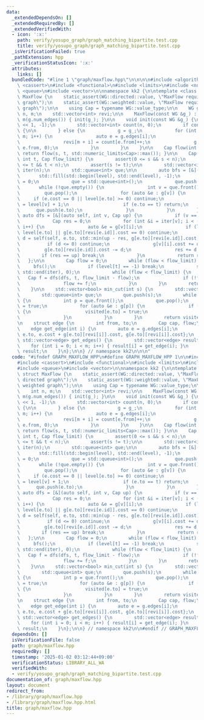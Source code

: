 ```yaml
---
data:
  _extendedDependsOn: []
  _extendedRequiredBy: []
  _extendedVerifiedWith:
  - icon: ':x:'
    path: verify/yosupo_graph/graph_matching_bipartite.test.cpp
    title: verify/yosupo_graph/graph_matching_bipartite.test.cpp
  _isVerificationFailed: true
  _pathExtension: hpp
  _verificationStatusIcon: ':x:'
  attributes:
    links: []
  bundledCode: "#line 1 \"graph/maxflow.hpp\"\n\n\n\n#include <algorithm>\n#include\
    \ <cassert>\n#include <functional>\n#include <limits>\n#include <numeric>\n#include\
    \ <queue>\n#include <vector>\n\nnamespace kk2 {\n\ntemplate <class WG> struct\
    \ MaxFlow {\n    static_assert(WG::directed::value, \"MaxFlow requires directed\
    \ graph\");\n    static_assert(WG::weighted::value, \"MaxFlow requires weighted\
    \ graph\");\n\n    using Cap = typename WG::value_type;\n\n    WG g;\n    int\
    \ n, m;\n    std::vector<int> revi;\n\n    MaxFlow(const WG &g_) : n(g.num_vertices()),\
    \ m(g.num_edges()) { init(g_); }\n\n    void init(const WG &g_) {\n        revi.resize(m\
    \ << 1, -1);\n        std::vector<int> count(n, 0);\n        if constexpr (WG::static_graph::value)\
    \ {\n\n        } else {\n            g = g_;\n            for (int i = 0; i <\
    \ m; i++) {\n                auto e = g.edges[i];\n                revi[i] = (int)g[e.to].size();\n\
    \                revi[m + i] = count[e.from]++;\n                g.add_edge(e.to,\
    \ e.from, 0);\n            }\n        }\n    }\n\n    Cap flow(int s, int t) {\
    \ return flow(s, t, std::numeric_limits<Cap>::max()); }\n\n    Cap flow(int s,\
    \ int t, Cap flow_limit) {\n        assert(0 <= s && s < n);\n        assert(0\
    \ <= t && t < n);\n        assert(s != t);\n\n        std::vector<int> level(n),\
    \ iter(n);\n        std::queue<int> que;\n\n        auto bfs = [&]() {\n     \
    \       std::fill(std::begin(level), std::end(level), -1);\n            level[s]\
    \ = 0;\n            que = std::queue<int>();\n            que.push(s);\n     \
    \       while (!que.empty()) {\n                int v = que.front();\n       \
    \         que.pop();\n                for (auto &e : g[v]) {\n               \
    \     if (e.cost == 0 || level[e.to] >= 0) continue;\n                    level[e.to]\
    \ = level[v] + 1;\n                    if (e.to == t) return;\n              \
    \      que.push(e.to);\n                }\n            }\n        };\n       \
    \ auto dfs = [&](auto self, int v, Cap up) {\n            if (v == s) return up;\n\
    \            Cap res = 0;\n            for (int &i = iter[v]; i < (int)g[v].size();\
    \ i++) {\n                auto &e = g[v][i];\n                if (level[v] <=\
    \ level[e.to] || g[e.to][revi[e.id]].cost == 0) continue;\n                Cap\
    \ d = self(self, e.to, std::min(up - res, g[e.to][revi[e.id]].cost));\n      \
    \          if (d <= 0) continue;\n                g[v][i].cost += d;\n       \
    \         g[e.to][revi[e.id]].cost -= d;\n                res += d;\n        \
    \        if (res == up) break;\n            }\n            return res;\n     \
    \   };\n\n        Cap flow = 0;\n        while (flow < flow_limit) {\n       \
    \     bfs();\n            if (level[t] == -1) break;\n            std::fill(std::begin(iter),\
    \ std::end(iter), 0);\n            while (flow < flow_limit) {\n             \
    \   Cap f = dfs(dfs, t, flow_limit - flow);\n                if (!f) break;\n\
    \                flow += f;\n            }\n        }\n        return flow;\n\
    \    }\n\n    std::vector<bool> min_cut(int s) {\n        std::vector<bool> visited(n);\n\
    \        std::queue<int> que;\n        que.push(s);\n        while (!que.empty())\
    \ {\n            int p = que.front();\n            que.pop();\n            visited[p]\
    \ = true;\n            for (auto &e : g[p]) {\n                if (e.cost && !visited[e.to])\
    \ {\n                    visited[e.to] = true;\n                    que.push(e.to);\n\
    \                }\n            }\n        }\n        return visited;\n    }\n\
    \n    struct edge {\n        int from, to;\n        Cap cap, flow;\n    };\n\n\
    \    edge get_edge(int i) {\n        auto e = g.edges[i];\n        return edge{e.from,\
    \ e.to, e.cost + g[e.to][revi[i]].cost, g[e.to][revi[i]].cost};\n    }\n\n   \
    \ std::vector<edge> get_edges() {\n        std::vector<edge> result(m);\n    \
    \    for (int i = 0; i < m; i++) { result[i] = get_edge(i); }\n        return\
    \ result;\n    }\n};\n\n} // namespace kk2\n\n\n"
  code: "#ifndef GRAPH_MAXFLOW_HPP\n#define GRAPH_MAXFLOW_HPP 1\n\n#include <algorithm>\n\
    #include <cassert>\n#include <functional>\n#include <limits>\n#include <numeric>\n\
    #include <queue>\n#include <vector>\n\nnamespace kk2 {\n\ntemplate <class WG>\
    \ struct MaxFlow {\n    static_assert(WG::directed::value, \"MaxFlow requires\
    \ directed graph\");\n    static_assert(WG::weighted::value, \"MaxFlow requires\
    \ weighted graph\");\n\n    using Cap = typename WG::value_type;\n\n    WG g;\n\
    \    int n, m;\n    std::vector<int> revi;\n\n    MaxFlow(const WG &g_) : n(g.num_vertices()),\
    \ m(g.num_edges()) { init(g_); }\n\n    void init(const WG &g_) {\n        revi.resize(m\
    \ << 1, -1);\n        std::vector<int> count(n, 0);\n        if constexpr (WG::static_graph::value)\
    \ {\n\n        } else {\n            g = g_;\n            for (int i = 0; i <\
    \ m; i++) {\n                auto e = g.edges[i];\n                revi[i] = (int)g[e.to].size();\n\
    \                revi[m + i] = count[e.from]++;\n                g.add_edge(e.to,\
    \ e.from, 0);\n            }\n        }\n    }\n\n    Cap flow(int s, int t) {\
    \ return flow(s, t, std::numeric_limits<Cap>::max()); }\n\n    Cap flow(int s,\
    \ int t, Cap flow_limit) {\n        assert(0 <= s && s < n);\n        assert(0\
    \ <= t && t < n);\n        assert(s != t);\n\n        std::vector<int> level(n),\
    \ iter(n);\n        std::queue<int> que;\n\n        auto bfs = [&]() {\n     \
    \       std::fill(std::begin(level), std::end(level), -1);\n            level[s]\
    \ = 0;\n            que = std::queue<int>();\n            que.push(s);\n     \
    \       while (!que.empty()) {\n                int v = que.front();\n       \
    \         que.pop();\n                for (auto &e : g[v]) {\n               \
    \     if (e.cost == 0 || level[e.to] >= 0) continue;\n                    level[e.to]\
    \ = level[v] + 1;\n                    if (e.to == t) return;\n              \
    \      que.push(e.to);\n                }\n            }\n        };\n       \
    \ auto dfs = [&](auto self, int v, Cap up) {\n            if (v == s) return up;\n\
    \            Cap res = 0;\n            for (int &i = iter[v]; i < (int)g[v].size();\
    \ i++) {\n                auto &e = g[v][i];\n                if (level[v] <=\
    \ level[e.to] || g[e.to][revi[e.id]].cost == 0) continue;\n                Cap\
    \ d = self(self, e.to, std::min(up - res, g[e.to][revi[e.id]].cost));\n      \
    \          if (d <= 0) continue;\n                g[v][i].cost += d;\n       \
    \         g[e.to][revi[e.id]].cost -= d;\n                res += d;\n        \
    \        if (res == up) break;\n            }\n            return res;\n     \
    \   };\n\n        Cap flow = 0;\n        while (flow < flow_limit) {\n       \
    \     bfs();\n            if (level[t] == -1) break;\n            std::fill(std::begin(iter),\
    \ std::end(iter), 0);\n            while (flow < flow_limit) {\n             \
    \   Cap f = dfs(dfs, t, flow_limit - flow);\n                if (!f) break;\n\
    \                flow += f;\n            }\n        }\n        return flow;\n\
    \    }\n\n    std::vector<bool> min_cut(int s) {\n        std::vector<bool> visited(n);\n\
    \        std::queue<int> que;\n        que.push(s);\n        while (!que.empty())\
    \ {\n            int p = que.front();\n            que.pop();\n            visited[p]\
    \ = true;\n            for (auto &e : g[p]) {\n                if (e.cost && !visited[e.to])\
    \ {\n                    visited[e.to] = true;\n                    que.push(e.to);\n\
    \                }\n            }\n        }\n        return visited;\n    }\n\
    \n    struct edge {\n        int from, to;\n        Cap cap, flow;\n    };\n\n\
    \    edge get_edge(int i) {\n        auto e = g.edges[i];\n        return edge{e.from,\
    \ e.to, e.cost + g[e.to][revi[i]].cost, g[e.to][revi[i]].cost};\n    }\n\n   \
    \ std::vector<edge> get_edges() {\n        std::vector<edge> result(m);\n    \
    \    for (int i = 0; i < m; i++) { result[i] = get_edge(i); }\n        return\
    \ result;\n    }\n};\n\n} // namespace kk2\n\n#endif // GRAPH_MAXFLOW_HPP\n"
  dependsOn: []
  isVerificationFile: false
  path: graph/maxflow.hpp
  requiredBy: []
  timestamp: '2025-01-02 03:12:44+09:00'
  verificationStatus: LIBRARY_ALL_WA
  verifiedWith:
  - verify/yosupo_graph/graph_matching_bipartite.test.cpp
documentation_of: graph/maxflow.hpp
layout: document
redirect_from:
- /library/graph/maxflow.hpp
- /library/graph/maxflow.hpp.html
title: graph/maxflow.hpp
---
```

